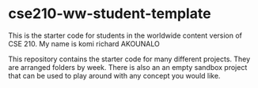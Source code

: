 # cse210-ww-student-template
This is the starter code for students in the worldwide content version of CSE 210.
My name is komi richard AKOUNALO    

This repository contains the starter code for many different projects. They are arranged folders by week. There is also an an empty sandbox project that can be used to play around with any concept you would like.
